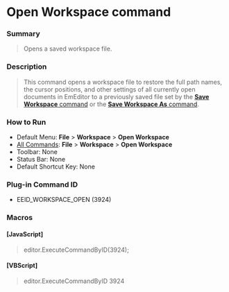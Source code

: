 # Open Workspace command

### Summary

> Opens a saved workspace file.

### Description

> This command opens a workspace file to restore the full path names, the cursor positions, and other settings of all currently open documents in EmEditor to a previously saved file set by the [**Save Workspace** command](workspace_save_current) or the [**Save Workspace As** command](workspace_save_as).

### How to Run

- Default Menu: **File** \> **Workspace** \> **Open Workspace**
- [All Commands](../tools/all_commands): **File** \> **Workspace**
\> **Open Workspace**
- Toolbar: None
- Status Bar: None
- Default Shortcut Key: None

### Plug-in Command ID

- EEID\_WORKSPACE\_OPEN (3924)

### Macros

#### \[JavaScript\]

> editor.ExecuteCommandByID(3924);

#### \[VBScript\]

> editor.ExecuteCommandByID 3924